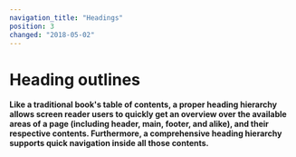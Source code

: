```yaml
---
navigation_title: "Headings"
position: 3
changed: "2018-05-02"
---
```


# Heading outlines

**Like a traditional book's table of contents, a proper heading hierarchy allows screen reader users to quickly get an overview over the available areas of a page (including header, main, footer, and alike), and their respective contents. Furthermore, a comprehensive heading hierarchy supports quick navigation inside all those contents.**
